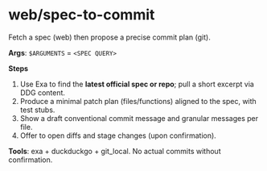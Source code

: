 # web/spec-to-commit
Fetch a spec (web) then propose a precise commit plan (git).

**Args**: `$ARGUMENTS` = `<SPEC QUERY>`

**Steps**
1) Use Exa to find the **latest official spec or repo**; pull a short excerpt via DDG content.
2) Produce a minimal patch plan (files/functions) aligned to the spec, with test stubs.
3) Show a draft conventional commit message and granular messages per file.
4) Offer to open diffs and stage changes (upon confirmation).

**Tools**: exa + duckduckgo + git_local. No actual commits without confirmation.
